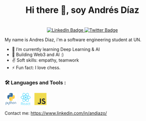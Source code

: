 <div id="header" align="center">
  <h1>Hi there 👋, soy Andrés Díaz<h1>
</div>

<div id="badges" align="center">
<a href="https://www.linkedin.com/in/andiazo/">
    <img src="https://img.shields.io/badge/LinkedIn-blue?style=for-the-badge&logo=linkedin&logoColor=white" alt="LinkedIn Badge"/>
  </a>
  <a href="https://twitter.com/__andiazo__">
    <img src="https://img.shields.io/badge/Twitter-blue?style=for-the-badge&logo=twitter&logoColor=white" alt="Twitter Badge"/>
  </a>
</div>

My name is Andres Diaz, i'm a software engineering student at UN.

- 🌱 I’m currently learning Deep Learning & AI
- :hammer: Building Web3 and AI :)
- :v: Soft skills: empathy, teamwork
- ⚡ Fun fact: I love chess.

### :hammer_and_wrench: Languages and Tools :

<div>
    <img src="https://github.com/devicons/devicon/blob/master/icons/python/python-original-wordmark.svg" title="Python" alt="Python" width="40" height="40"/>&nbsp;
    <img src="https://github.com/devicons/devicon/blob/master/icons/react/react-original-wordmark.svg" title="React" alt="React" width="40" height="40"/>&nbsp;
    <img src="https://github.com/devicons/devicon/blob/master/icons/javascript/javascript-original.svg" title="Javascript" alt="Javascript" width="40" height="40"/>&nbsp;
</div>

Contact me: https://www.linkedin.com/in/andiazo/

<!--
**andiazo/andiazo** is a ✨ _special_ ✨ repository because its `README.md` (this file) appears on your GitHub profile.

